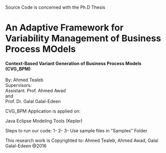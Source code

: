 Source Code is concerned with the Ph.D Thesis

# An Adaptive Framework for Variability Management of Business Process MOdels
#### Context-Based Variant Generation of Business Process Models (CVG_BPM)

By: Ahmed Tealeb  
Supervisors:  
Assistant. Prof. Ahmed Awad  
and  
Prof. Dr. Galal Galal-Edeen

CVG_BPM Application is applied on:

Java
Eclipse Modeling Tools (Kepler)

Steps to run our code:
  1- 
  2-
  3- Use sample files in "Samples" Folder

This research work is Copyrighted to: Ahmed Tealeb, Ahmed Awad, Galal Galal-Edeen @2016
